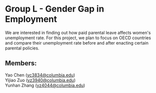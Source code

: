 # Group L - Gender Gap in Employment
We are interested in finding out how paid parental leave affects women's unemployment rate. For this project, we plan to focus on OECD countries and compare their unemployment rate before and after enacting certain parental policies. 
## Members:
Yao Chen (yc3834@columbia.edu)  
Yijiao Zuo (yz3940@columbia.edu)  
Yunhan Zhang (yz4044@columbia.edu)  
